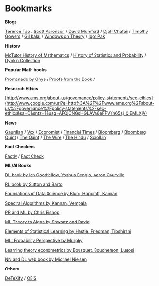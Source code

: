 # Bookmarks 

**Blogs**

[Terence Tao](https://terrytao.wordpress.com/) / [Scott Aaronson](https://www.scottaaronson.com/blog/) / [David Mumford](http://www.dam.brown.edu/people/mumford/blog.html) / [Djalil Chafaii](http://djalil.chafai.net/blog/) / [Timothy Gowers](https://gowers.wordpress.com/) / [Gil Kalai](https://gilkalai.wordpress.com/) / [Windows on Theory](https://windowsontheory.org/) / [Igor Pak](https://igorpak.wordpress.com/)



**History**

[McTutor History of Mathematics](http://www-history.mcs.st-and.ac.uk/) / [History of Statistics and Probability](http://mnstats.morris.umn.edu/introstat/history/indexhistory.shtml) / [Dynkin Collection](http://dynkincollection.library.cornell.edu/)

**Popular Math books**

[Promenade by Ghys](http://perso.ens-lyon.fr/ghys/promenade/) / [Proofs from the Book](https://proofsfromthebook.github.io/) / 

**Research Ethics**

[http://www.ams.org/about-us/governance/policy-statements/sec-ethics](http://www.google.com/url?q=http%3A%2F%2Fwww.ams.org%2Fabout-us%2Fgovernance%2Fpolicy-statements%2Fsec-ethics&sa=D&sntz=1&usg=AFQjCNGpHGLAVa6eFFVYn65sj_QIEMLXjA)

**News**

[Gaurdian](https://www.theguardian.com/international) / [Vox](https://www.vox.com) / [Economist](https://www.economist.com) / [Financial Times](https://www.ft.com) / [Bloomberg](https://www.bloomberg.com)
/ [Bloomberg Quint](https://www.bloombergquint.com) / [The Quint](https://www.thequint.com/) / [The Wire](https://www.thewire.com) / [The Hindu](https://www.thehindu.com) / [Scroll.in](https://www.scroll.in)

**Fact Checkers**

[Factly](https://factly.in/) / [Fact Check](https://www.factcheck.org/)  


**ML/AI Books**

[DL book by Ian Goodfellow, Yoshua Bengio, Aaron Courville](https://www.deeplearningbook.org/)

[RL book by Sutton and Barto](http://incompleteideas.net/book/RLbook2018.pdf)

[Foundations of Data Science by Blum, Hopcraft, Kannan](https://www.cs.cornell.edu/jeh/book.pdf)

[Spectral Algorithms by Kannan, Vempala](https://www.cc.gatech.edu/~vempala/spectralbook.pdf)

[PR and ML by Chris Bishop](https://www.microsoft.com/en-us/research/uploads/prod/2006/01/Bishop-Pattern-Recognition-and-Machine-Learning-2006.pdf)

 [ML Theory to Algos by Shwartz and David](https://www.cs.huji.ac.il/~shais/UnderstandingMachineLearning/understanding-machine-learning-theory-algorithms.pdf)

 [Elements of Statistical Learning by Hastie, Friedman, Tibshirani](https://web.stanford.edu/~hastie/ElemStatLearn/printings/ESLII_print12.pdf)

[ML: Probability Perspective by Murphy](https://github.com/jonesgithub/book-1/blob/master/ML%20Machine%20Learning-A%20Probabilistic%20Perspective.pdf)

[Learning theory econometrics by Bousquet, Bouchereon, Lugosi](http://www.econ.upf.edu/~lugosi/mlss_slt.pdf)

[NN and DL web book by Michael Nielsen](http://neuralnetworksanddeeplearning.com/index.html)


**Others**

[DeTeXify](http://detexify.kirelabs.org/classify.html) / [OEIS](https://oeis.org/)










